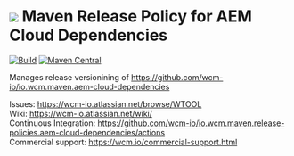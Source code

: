 <img src="https://wcm.io/images/favicon-16@2x.png"/> Maven Release Policy for AEM Cloud Dependencies
======
[![Build](https://github.com/wcm-io/io.wcm.maven.release-policies.aem-cloud-dependencies/workflows/Build/badge.svg?branch=develop)](https://github.com/wcm-io/io.wcm.maven.release-policies.aem-cloud-dependencies/actions?query=workflow%3ABuild+branch%3Adevelop)
[![Maven Central](https://maven-badges.herokuapp.com/maven-central/io.wcm.maven.release-policies/io.wcm.maven.release-policies.aem-cloud-dependencies/badge.svg)](https://maven-badges.herokuapp.com/maven-central/io.wcm.maven.release-policies/io.wcm.maven.release-policies.aem-cloud-dependencies)

Manages release versionining of https://github.com/wcm-io/io.wcm.maven.aem-cloud-dependencies

Issues: https://wcm-io.atlassian.net/browse/WTOOL<br/>
Wiki: https://wcm-io.atlassian.net/wiki/<br/>
Continuous Integration: https://github.com/wcm-io/io.wcm.maven.release-policies.aem-cloud-dependencies/actions<br/>
Commercial support: https://wcm.io/commercial-support.html
